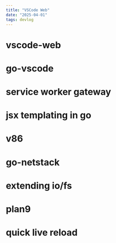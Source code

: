```yaml
---
title: "VSCode Web"
date: "2025-04-01"
tags: devlog
---
```


# vscode-web

# go-vscode

# service worker gateway

# jsx templating in go

# v86

# go-netstack

# extending io/fs

# plan9

# quick live reload